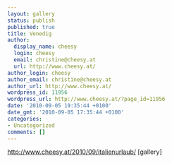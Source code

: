 ```yaml
---
layout: gallery
status: publish
published: true
title: Venedig
author:
  display_name: cheesy
  login: cheesy
  email: christine@cheesy.at
  url: http://www.cheesy.at/
author_login: cheesy
author_email: christine@cheesy.at
author_url: http://www.cheesy.at/
wordpress_id: 11956
wordpress_url: http://www.cheesy.at/?page_id=11956
date: '2010-09-05 19:35:44 +0100'
date_gmt: '2010-09-05 17:35:44 +0100'
categories:
- Uncategorized
comments: []
---
```

http://www.cheesy.at/2010/09/italienurlaub/
[gallery]<!--:-->
